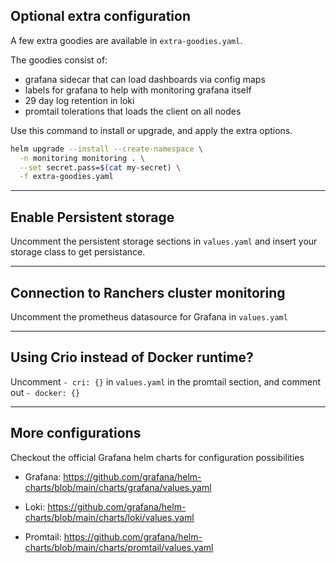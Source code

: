 
Optional extra configuration
----------------------------
A few extra goodies are available in `extra-goodies.yaml`.

The goodies consist of:

- grafana sidecar that can load dashboards via config maps
- labels for grafana to help with monitoring grafana itself
- 29 day log retention in loki
- promtail tolerations that loads the client on all nodes


Use this command to install or upgrade, and apply the extra options.


```bash
helm upgrade --install --create-namespace \
  -n monitoring monitoring . \
  --set secret.pass=$(cat my-secret) \
  -f extra-goodies.yaml
```

---

## Enable Persistent storage

Uncomment the persistent storage sections in `values.yaml` and insert your storage class to get persistance.

---

## Connection to Ranchers cluster monitoring

Uncomment the prometheus datasource for Grafana in `values.yaml`

---

## Using Crio instead of Docker runtime?

Uncomment `- cri: {}` in `values.yaml` in the promtail section, and comment out `- docker: {}`

---

## More configurations

Checkout the official Grafana helm charts for configuration possibilities

- Grafana: https://github.com/grafana/helm-charts/blob/main/charts/grafana/values.yaml

- Loki: https://github.com/grafana/helm-charts/blob/main/charts/loki/values.yaml

- Promtail: https://github.com/grafana/helm-charts/blob/main/charts/promtail/values.yaml
